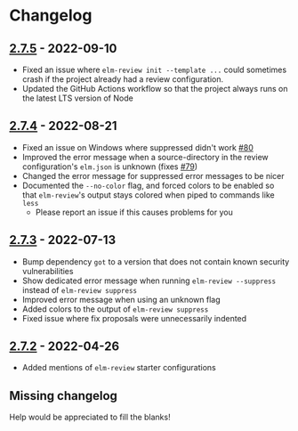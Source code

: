 # Changelog

## [2.7.5] - 2022-09-10

- Fixed an issue where `elm-review init --template ...` could sometimes crash if the project already had a review configuration.
- Updated the GitHub Actions workflow so that the project always runs on the latest LTS version of Node

## [2.7.4] - 2022-08-21

- Fixed an issue on Windows where suppressed didn't work [#80]
- Improved the error message when a source-directory in the review configuration's `elm.json` is unknown (fixes [#79])
- Changed the error message for suppressed error messages to be nicer
- Documented the `--no-color` flag, and forced colors to be enabled so that `elm-review`'s output stays colored when piped to commands like `less`
  - Please report an issue if this causes problems for you

## [2.7.3] - 2022-07-13

- Bump dependency `got` to a version that does not contain known security vulnerabilities
- Show dedicated error message when running `elm-review --suppress` instead of `elm-review suppress`
- Improved error message when using an unknown flag
- Added colors to the output of `elm-review suppress`
- Fixed issue where fix proposals were unnecessarily indented


## [2.7.2] - 2022-04-26

- Added mentions of `elm-review` starter configurations


## Missing changelog

Help would be appreciated to fill the blanks!

[2.7.5]: https://github.com/jfmengels/node-elm-review/releases/tag/2.7.5
[2.7.4]: https://github.com/jfmengels/node-elm-review/releases/tag/2.7.4
[2.7.3]: https://github.com/jfmengels/node-elm-review/releases/tag/2.7.3
[2.7.2]: https://github.com/jfmengels/node-elm-review/releases/tag/2.7.2

[#80]: https://github.com/jfmengels/node-elm-review/pull/80
[#79]: https://github.com/jfmengels/node-elm-review/issue/79

[9bdc37b98c5e29f00e9485cf78bce0a3ff715761]: https://github.com/jfmengels/node-elm-review/commit/9bdc37b98c5e29f00e9485cf78bce0a3ff715761
